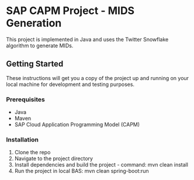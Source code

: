 # SAP CAPM Project - MIDS Generation

This project is implemented in Java and uses the Twitter Snowflake algorithm to generate MIDs.

## Getting Started

These instructions will get you a copy of the project up and running on your local machine for development and testing purposes.

### Prerequisites

- Java
- Maven
- SAP Cloud Application Programming Model (CAPM)

### Installation

1. Clone the repo
2. Navigate to the project directory
3. Install dependencies and build the project - command: mvn clean install
4. Run the project in local BAS: mvn clean spring-boot:run 


